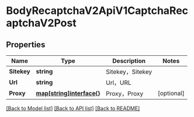 # BodyRecaptchaV2ApiV1CaptchaRecaptchaV2Post

## Properties

Name | Type | Description | Notes
------------ | ------------- | ------------- | -------------
**Sitekey** | **string** | Sitekey，Sitekey | 
**Url** | **string** | Url，URL | 
**Proxy** | [**map[string]interface{}**](.md) | Proxy，Proxy | [optional] 

[[Back to Model list]](../README.md#documentation-for-models) [[Back to API list]](../README.md#documentation-for-api-endpoints) [[Back to README]](../README.md)


